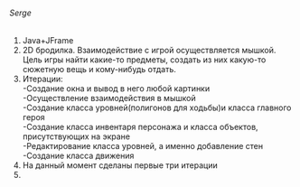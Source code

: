 ###### Serge
1) Java+JFrame  
2) 2D бродилка. Взаимодействие с игрой осуществляется мышкой. Цель игры найти какие-то предметы, создать из них какую-то сюжетную вещь и кому-нибудь отдать.  
3) Итерации:  
   -Создание окна и вывод в него любой картинки  
   -Осуществление взаимодействия в мышкой  
   -Создание класса уровней(полигонов для ходьбы)и класса главного героя  
   -Создание класса инвентаря персонажа и класса объектов, присутствующих на экране  
   -Редактирование класса уровней, а именно добавление стен  
   -Создание класса движения  
4) На данный момент сделаны первые три итерации
5)
